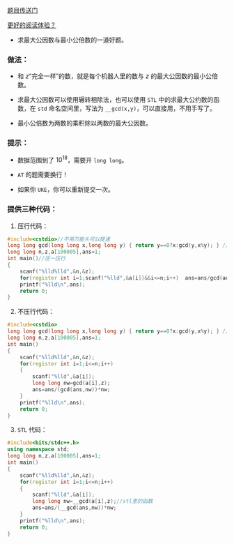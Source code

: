 [题目传送门](https://www.luogu.com.cn/problem/AT_ddcc2017_final_b)

[更好的阅读体验？](https://www.luogu.com.cn/blog/73-54-16/AT1-soloution)

- 求最大公因数与最小公倍数的一道好题。

### 做法：

- 和 $z$“完全一样”的数，就是每个机器人里的数与 $z$ 的最大公因数的最小公倍数。

- 求最大公因数可以使用辗转相除法，也可以使用 $\texttt{STL}$ 中的求最大公约数的函数，在 `std` 命名空间里，写法为 `__gcd(x,y)`，可以直接用，不用手写了。

- 最小公倍数为两数的乘积除以两数的最大公因数。

### 提示：

- 数据范围到了 ${10}^{18}$，需要开 `long long`。

- $\texttt{AT}$ 的题需要换行！

- 如果你 `UKE`，你可以重新提交一次。

### 提供三种代码：

1. 压行代码：

```cpp
#include<cstdio>//不用万能头可以提速 
long long gcd(long long x,long long y) { return y==0?x:gcd(y,x%y); } //最大公约数函数 
long long n,z,a[100005],ans=1;
int main()//压一压行 
{
	scanf("%lld%lld",&n,&z);
	for(register int i=1;scanf("%lld",&a[i])&&i<=n;i++)  ans=ans/gcd(ans,gcd(a[i],z))*gcd(a[i],z);
	printf("%lld\n",ans);
	return 0;
}
```

2. 不压行代码：

```cpp
#include<cstdio>
long long gcd(long long x,long long y) { return y==0?x:gcd(y,x%y); } //最大公约数函数 
long long n,z,a[100005],ans=1;
int main()
{
	scanf("%lld%lld",&n,&z);
	for(register int i=1;i<=n;i++)
	{
		scanf("%lld",&a[i]);
		long long nw=gcd(a[i],z);
		ans=ans/(gcd(ans,nw))*nw;
	}
	printf("%lld\n",ans);
	return 0;
}

```

3. $\texttt{STL}$ 代码：

```cpp
#include<bits/stdc++.h>
using namespace std;
long long n,z,a[100005],ans=1;
int main()
{
	scanf("%lld%lld",&n,&z);
	for(register int i=1;i<=n;i++)
	{
		scanf("%lld",&a[i]);
		long long nw=__gcd(a[i],z);//stl里的函数
		ans=ans/(__gcd(ans,nw))*nw;
	}
	printf("%lld\n",ans);
	return 0;
}
```